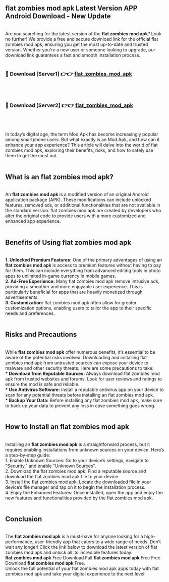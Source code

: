 ## flat zombies mod apk Latest Version APP Android Download - New Update
<br>
Are you searching for the latest version of the <strong>flat zombies mod apk</strong>? Look no further! We provide a free and secure download link for the official flat zombies mod apk, ensuring you get the most up-to-date and trusted version. Whether you're a new user or someone looking to upgrade, our download link guarantees a fast and smooth installation process.
<br>
<br>
<h3>🔴 Download [Server1] 👉👉 <a href="https://modyolo.store/flat+zombies+mod+apk">flat_zombies_mod_apk</a></h3><br>
<br>
<h3>🔴 Download [Server2] 👉👉 <a href="https://modyolo.store/flat+zombies+mod+apk">flat_zombies_mod_apk</a></h3><br>
<br>
<br>
In today’s digital age, the term Mod Apk has become increasingly popular among smartphone users. But what exactly is an Mod Apk, and how can it enhance your app experience? This article will delve into the world of flat zombies mod apk, exploring their benefits, risks, and how to safely use them to get the most out.
<br>
<br>
<h2>What is an flat zombies mod apk?</h2>
<br>
An <strong>flat zombies mod apk</strong> is a modified version of an original Android application package (APK). These modifications can include unlocked features, removed ads, or additional functionalities that are not available in the standard version. flat zombies mod apk are created by developers who alter the original code to provide users with a more customized and enhanced app experience.
<br>
<br>
<h2>Benefits of Using flat zombies mod apk</h2>
<br>
<strong> 1. Unlocked Premium Features:</strong> One of the primary advantages of using an <strong>flat zombies mod apk</strong> is access to premium features without having to pay for them. This can include everything from advanced editing tools in photo apps to unlimited in-game currency in mobile games.
<br>
<strong> 2. Ad-Free Experience:</strong> Many flat zombies mod apk remove intrusive ads, providing a smoother and more enjoyable user experience. This is particularly beneficial for apps that are heavily monetized through advertisements.
<br>
<strong> 3. Customization:</strong> flat zombies mod apk often allow for greater customization options, enabling users to tailor the app to their specific needs and preferences.
<br>
<br>
<h2>Risks and Precautions</h2>
<br>
While <strong>flat zombies mod apk</strong> offer numerous benefits, it’s essential to be aware of the potential risks involved. Downloading and installing flat zombies mod apk from untrusted sources can expose your device to malware and other security threats. Here are some precautions to take:
<br>
<strong> * Download from Reputable Sources:</strong> Always download flat zombies mod apk from trusted websites and forums. Look for user reviews and ratings to ensure the mod is safe and reliable.
<br>
<strong> * Use Antivirus Software:</strong> Install a reputable antivirus app on your device to scan for any potential threats before installing an flat zombies mod apk.
<br>
<strong> * Backup Your Data:</strong> Before installing any flat zombies mod apk, make sure to back up your data to prevent any loss in case something goes wrong.
<br>
<br>
<h2>How to Install an flat zombies mod apk</h2>
<br>
Installing an <strong>flat zombies mod apk</strong> is a straightforward process, but it requires enabling installations from unknown sources on your device. Here’s a step-by-step guide:
<br>
 1. Enable Unknown Sources: Go to your device’s settings, navigate to "Security," and enable "Unknown Sources".
<br>
 2. Download the flat zombies mod apk: Find a reputable source and download the flat zombies mod apk file to your device.
<br>
 3. Install the flat zombies mod apk: Locate the downloaded file in your device’s file manager and tap on it to begin the installation process.
<br>
 4. Enjoy the Enhanced Features: Once installed, open the app and enjoy the new features and functionalities provided by the flat zombies mod apk.
<br>
<br>
<h2><strong>Conclusion</strong></h2>
<br>
The <strong>flat zombies mod apk</strong> is a must-have for anyone looking for a high-performance, user-friendly app that caters to a wide range of needs. Don’t wait any longer! Click the link below to download the latest version of flat zombies mod apk and unlock all its incredible features today.
<br>
<strong>flat zombies mod apk</strong> Free Download Full <strong>flat zombies mod apk</strong> Free Free Download <strong>flat zombies mod apk</strong> Free.
<br>
Unlock the full potential of your flat zombies mod apk apps today with flat zombies mod apk and take your digital experience to the next level!